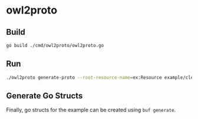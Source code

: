 # owl2proto

## Build

```bash
go build ./cmd/owl2proto/owl2proto.go
```

## Run 

```bash
./owl2proto generate-proto --root-resource-name=ex:Resource example/cloud.owx --header-file=example/example_header.proto --output-path=example/example.proto
```

## Generate Go Structs

Finally, go structs for the example can be created using `buf generate`.
